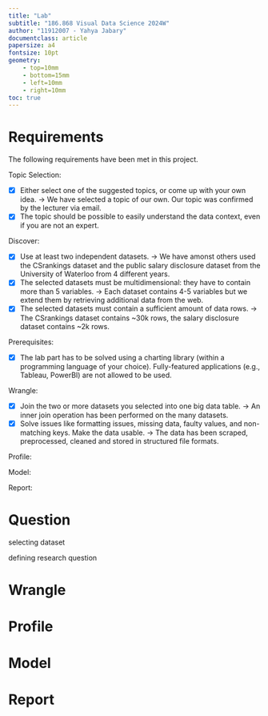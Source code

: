 ```yaml
---
title: "Lab"
subtitle: "186.868 Visual Data Science 2024W"
author: "11912007 - Yahya Jabary"
documentclass: article
papersize: a4
fontsize: 10pt
geometry:
    - top=10mm
    - bottom=15mm
    - left=10mm
    - right=10mm
toc: true
---
```


# Requirements

The following requirements have been met in this project.

Topic Selection:

- [x] Either select one of the suggested topics, or come up with your own idea. → We have selected a topic of our own. Our topic was confirmed by the lecturer via email.
- [x] The topic should be possible to easily understand the data context, even if you are not an expert.

Discover:

- [x] Use at least two independent datasets. → We have amonst others used the CSrankings dataset and the public salary disclosure dataset from the University of Waterloo from 4 different years.
- [x] The selected datasets must be multidimensional: they have to contain more than 5 variables. → Each dataset contains 4-5 variables but we extend them by retrieving additional data from the web.
- [x] The selected datasets must contain a sufficient amount of data rows. → The CSrankings dataset contains ~30k rows, the salary disclosure dataset contains ~2k rows.

Prerequisites:

- [x] The lab part has to be solved using a charting library (within a programming language of your choice). Fully-featured applications (e.g., Tableau, PowerBI) are not allowed to be used.

Wrangle:

- [x] Join the two or more datasets you selected into one big data table. → An inner join operation has been performed on the many datasets.
- [x] Solve issues like formatting issues, missing data, faulty values, and non-matching keys. Make the data usable. → The data has been scraped, preprocessed, cleaned and stored in structured file formats.

Profile:

Model:

Report:

# Question

selecting dataset

defining research question

# Wrangle

# Profile

# Model

# Report
